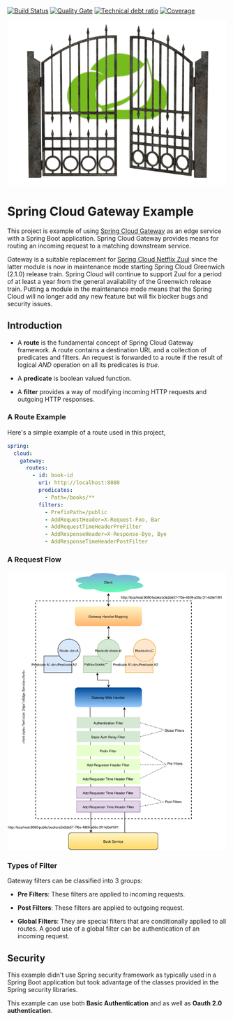 [![Build Status][travis-badge]][travis-badge-url]
[![Quality Gate][sonarqube-badge]][sonarqube-badge-url] 
[![Technical debt ratio][technical-debt-ratio-badge]][technical-debt-ratio-badge-url] 
[![Coverage][coverage-badge]][coverage-badge-url]

![](./img/spring-cloud-gateway.svg)
 
Spring Cloud Gateway Example 
==============================
This project is example of using [Spring Cloud Gateway](https://spring.io/projects/spring-cloud-gateway) as an edge 
service with a Spring Boot application. Spring Cloud Gateway provides means for routing an incoming request to a 
matching downstream service.

Gateway is a suitable replacement for [Spring Cloud Netflix Zuul](https://spring.io/projects/spring-cloud-netflix) since 
the latter module is now in maintenance mode starting Spring Cloud Greenwich (2.1.0) release train. Spring Cloud will 
continue to support Zuul for a period of at least a year from the general availability of the Greenwich release train. 
Putting a module in the maintenance mode means that the Spring Cloud will no longer add any new feature but will fix 
blocker bugs and security issues.

## Introduction
  - A **route** is the fundamental concept of Spring Cloud Gateway framework. A route contains a destination URL and a
collection of predicates and filters. An request is forwarded to a route if the result of logical _AND_ operation on 
all its predicates is _true_.

  - A **predicate** is boolean valued function.
  
  - A **filter** provides a way of modifying incoming HTTP requests and outgoing HTTP responses.

### A Route Example
Here's a simple example of a route used in this project,

```yaml
spring:
  cloud:
    gateway:
      routes:
        - id: book-id
          uri: http://localhost:8080
          predicates:
            - Path=/books/**
          filters:
            - PrefixPath=/public
            - AddRequestHeader=X-Request-Foo, Bar
            - AddRequestTimeHeaderPreFilter
            - AddResponseHeader=X-Response-Bye, Bye
            - AddResponseTimeHeaderPostFilter
```

### A Request Flow

![](./img/gateway-example-flow.svg)

### Types of Filter
Gateway filters can be classified into 3 groups:
  
  - **Pre Filters**: These filters are applied to incoming requests.
  
  - **Post Filters**: These filters are applied to outgoing request.
  
  - **Global Filters**: They are special filters that are conditionally applied to all routes. A good use of a global
  filter can be authentication of an incoming request.  
  
## Security
This example didn't use Spring security framework as typically used in a Spring Boot application but took advantage of 
the classes provided in the Spring security libraries.

This example can use both **Basic Authentication** and as well as **Oauth 2.0 authentication**. 

[travis-badge]: https://travis-ci.org/indrabasak/spring-gateway-example.svg?branch=master
[travis-badge-url]: https://travis-ci.org/indrabasak/spring-gateway-example/

[sonarqube-badge]: https://sonarcloud.io/api/project_badges/measure?project=com.basaki%3Aspring-gateway-example&metric=alert_status
[sonarqube-badge-url]: https://sonarcloud.io/dashboard/index/com.basaki:spring-gateway-example

[technical-debt-ratio-badge]: https://sonarcloud.io/api/project_badges/measure?project=com.basaki%3Aspring-gateway-example&metric=sqale_index
[technical-debt-ratio-badge-url]: https://sonarcloud.io/dashboard/index/com.basaki:spring-gateway-example

[coverage-badge]: https://sonarcloud.io/api/project_badges/measure?project=com.basaki%3Aspring-gateway-example&metric=coverage
[coverage-badge-url]: https://sonarcloud.io/dashboard/index/com.basaki:spring-gateway-example

